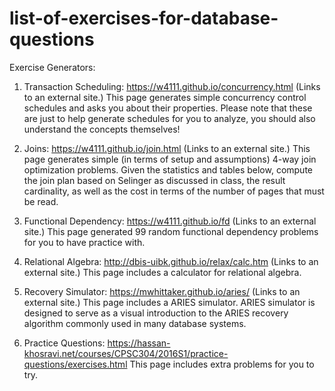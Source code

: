 # list-of-exercises-for-database-questions

Exercise Generators:

1. Transaction Scheduling: https://w4111.github.io/concurrency.html (Links to an external site.) This page generates simple concurrency control schedules and asks you about their properties. Please note that these are just to help generate schedules for you to analyze, you should also understand the concepts themselves!

2. Joins: https://w4111.github.io/join.html (Links to an external site.) This page generates simple (in terms of setup and assumptions) 4-way join optimization problems. Given the statistics and tables below, compute the join plan based on Selinger as discussed in class, the result cardinality, as well as the cost in terms of the number of pages that must be read.

3. Functional Dependency: https://w4111.github.io/fd (Links to an external site.) This page generated 99 random functional dependency problems for you to have practice with.

4. Relational Algebra: http://dbis-uibk.github.io/relax/calc.htm (Links to an external site.) This page includes a calculator for relational algebra.

5. Recovery Simulator: https://mwhittaker.github.io/aries/ (Links to an external site.) This page includes a ARIES simulator. ARIES simulator is designed to serve as a visual introduction to the ARIES recovery algorithm commonly used in many database systems.

6. Practice Questions: https://hassan-khosravi.net/courses/CPSC304/2016S1/practice-questions/exercises.html This page includes extra problems for you to try.
